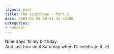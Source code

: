 ```yaml
---
layout: post
title: The countdown - Part I
date: 2003-04-08 10:01:43 +0200
categories:
- General
---
```

<p>Nine days 'til my birthday.<br />
And just four until Saturday when I'll celebrate it. :-)</p>
